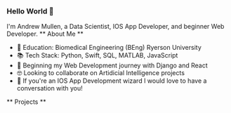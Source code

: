 ### Hello World 👋

I'm Andrew Mullen, a Data Scientist, IOS App Developer, and beginner Web Developer.
** About Me **
 - 📖 Education: Biomedical Engineering (BEng) Ryerson University
 - 📚 Tech Stack: Python, Swift, SQL, MATLAB, JavaScript
 - 🌱 Beginning my Web Development journey with Django and React
 - 🤓 Looking to collaborate on Artidicial Intelligence projects
 - 🤔 If you're an IOS App Development wizard I would love to have a conversation with you!

** Projects **


<!--
**Mullen44/Mullen44** is a ✨ _special_ ✨ repository because its `README.md` (this file) appears on your GitHub profile.

Here are some ideas to get you started:

- 🔭 I’m currently working on ...
- 🌱 I’m currently learning ...
- 👯 I’m looking to collaborate on ...
- 🤔 I’m looking for help with ...
- 💬 Ask me about ...
- 📫 How to reach me: ...
- 😄 Pronouns: ...
- ⚡ Fun fact: ...
-->
